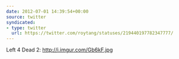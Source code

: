 ```yaml
---
date: 2012-07-01 14:39:54+00:00
source: twitter
syndicated:
- type: twitter
  url: https://twitter.com/roytang/statuses/219440197782347777/
---
```


Left 4 Dead 2: http://i.imgur.com/Gb6kF.jpg